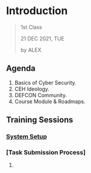 # Introduction

> 1st Class
>
> 21 DEC 2021, TUE
>
> by ALEX

## Agenda

1. Basics of Cyber Security.
2. CEH Ideology.
3. DEFCON Community.
4. Course Module & Roadmaps.

## Training Sessions

### [System Setup](https://gist.github.com/nitalukder/f762f643480d32e7bab8324b6b5d082e)

### [Task Submission Process]

1. 
